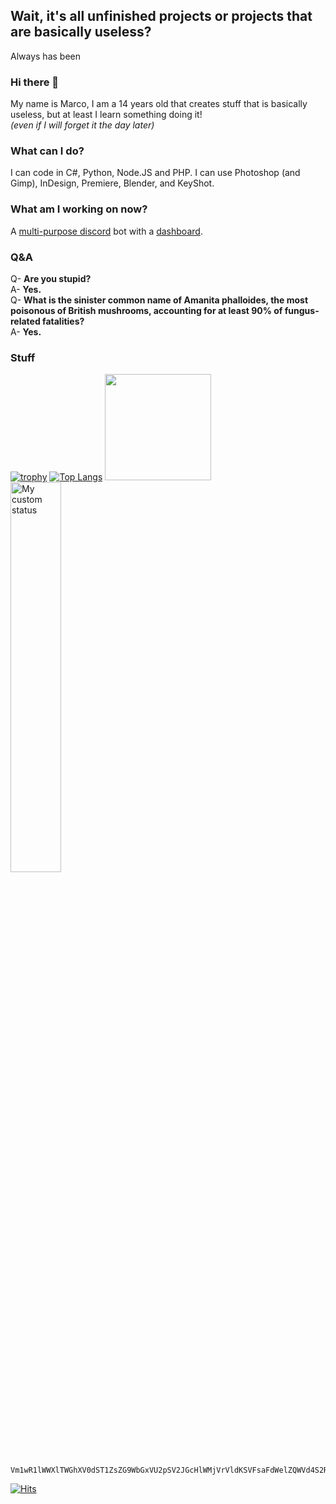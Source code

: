 ## Wait, it's all unfinished projects or projects that are basically useless?
Always has been

### Hi there 👋
My name is Marco, I am a 14 years old that creates stuff that is basically useless, but at least I learn something doing it!<br>
*(even if I will forget it the day later)*

### What can I do?
I can code in C#, Python, Node.JS and PHP. I can use Photoshop (and Gimp), InDesign, Premiere, Blender, and KeyShot.

### What am I working on now?
A [multi-purpose discord](https://github.com/macedonga/macedonga.discord.bot.utils) bot with a [dashboard](https://github.com/macedonga/bot.dashboard).

### Q&A
Q- **Are you stupid?**<br>
A- **Yes.**<br>
Q- **What is the sinister common name of Amanita phalloides, the most poisonous of British mushrooms, accounting for at least 90% of fungus-related fatalities?**<br>
A- **Yes.**

### Stuff
[![trophy](https://github-profile-trophy.vercel.app/?username=macedonga&row=2&column=3&theme=flat)](https://github.com/ryo-ma/github-profile-trophy)
[![Top Langs](http://readme.stats.macedon.ga/api/top-langs/?username=macedonga&layout=compact)]()
<img height="170" src="http://readme.stats.macedon.ga/api?username=macedonga&count_private=true&include_all_commits=true" />
<a href="https://actions.macedon.ga"><img  alt="My custom status" src="https://actions.macedon.ga/get?uid=wmwjpzeplngkggbpimypbupyuujtwtrp" width="40%" /></a>

```
Vm1wR1lWWXlTWGhXV0dST1ZsZG9WbGxVU2pSV2JGcHlWMjVrVldKSVFsaFdWelZQWVd4S2RHVkdhRnBXVm5CTVdWUkdXbVF5VGtaalJuQlhVbFJXYjFaclkzaFNiVlpIVkc1S2FsSXdXbGhXYWtaTFZsWmFTR1JIUm1oTlZscDFWVVpSZDFCUlBUMD0=
```
[![Hits](https://hits.seeyoufarm.com/api/count/incr/badge.svg?url=https%3A%2F%2Fgithub.com%2Fmacedonga%2Fmacedonga)](https://hits.seeyoufarm.com)
